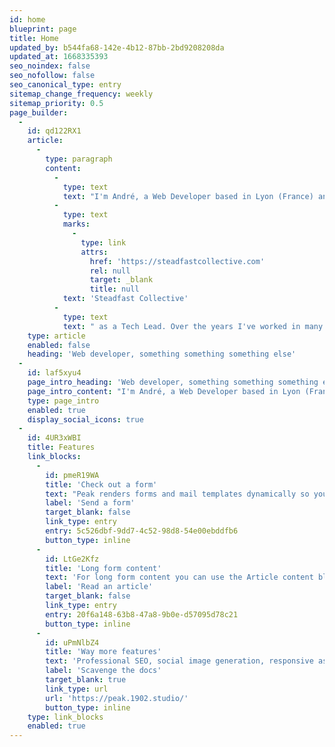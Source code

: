 ```yaml
---
id: home
blueprint: page
title: Home
updated_by: b544fa68-142e-4b12-87bb-2bd9208208da
updated_at: 1668335393
seo_noindex: false
seo_nofollow: false
seo_canonical_type: entry
sitemap_change_frequency: weekly
sitemap_priority: 0.5
page_builder:
  -
    id: qd122RX1
    article:
      -
        type: paragraph
        content:
          -
            type: text
            text: "I'm André, a Web Developer based in Lyon (France) and currently working at "
          -
            type: text
            marks:
              -
                type: link
                attrs:
                  href: 'https://steadfastcollective.com'
                  rel: null
                  target: _blank
                  title: null
            text: 'Steadfast Collective'
          -
            type: text
            text: " as a Tech Lead. Over the years I've worked in many web based projects, from small marketing websites to e-commerce websites. These days, I focus primarily on web apps built using the Laravel framework. I also like to work with TailwindCSS and VueJs/InertiaJS."
    type: article
    enabled: false
    heading: 'Web developer, something something something else'
  -
    id: laf5xyu4
    page_intro_heading: 'Web developer, something something something else'
    page_intro_content: "I'm André, a Web Developer based in Lyon (France) and currently working at Steadfast Collective as a Tech Lead. Over the years I've worked in many web based projects, from small marketing websites to e-commerce websites. These days, I focus primarily on web apps built using the Laravel framework. I also like to work with TailwindCSS and VueJs/InertiaJS."
    type: page_intro
    enabled: true
    display_social_icons: true
  -
    id: 4UR3xWBI
    title: Features
    link_blocks:
      -
        id: pmeR19WA
        title: 'Check out a form'
        text: "Peak renders forms and mail templates dynamically so you can add as many forms as you'd like, just by creating them in the CP. Peak ships with a default basic contact form you can edit."
        label: 'Send a form'
        target_blank: false
        link_type: entry
        entry: 5c526dbf-9dd7-4c52-98d8-54e00ebddfb6
        button_type: inline
      -
        id: LtGe2Kfz
        title: 'Long form content'
        text: 'For long form content you can use the Article content block. This is a Bard fieldtypeopen in new window with multiple sets of fields that are regularly used in longer articles.'
        label: 'Read an article'
        target_blank: false
        link_type: entry
        entry: 20f6a148-63b8-47a8-9b0e-d57095d78c21
        button_type: inline
      -
        id: uPmNlbZ4
        title: 'Way more features'
        text: 'Professional SEO, social image generation, responsive assets, appearance globals, favicons generation, search templates, dark mode support with toggle, pagination template, search and additional bottles of oxygen.'
        label: 'Scavenge the docs'
        target_blank: true
        link_type: url
        url: 'https://peak.1902.studio/'
        button_type: inline
    type: link_blocks
    enabled: true
---
```

